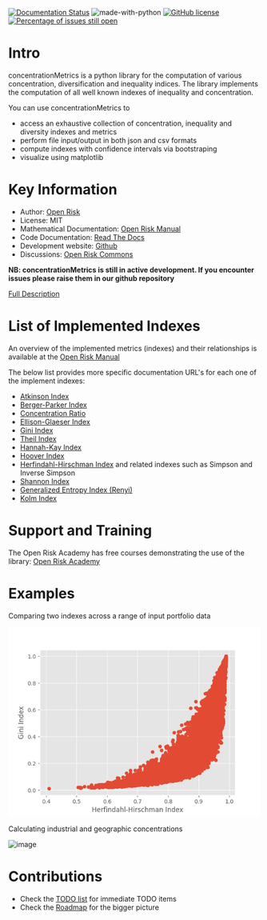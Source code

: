 [![Documentation Status](https://readthedocs.org/projects/concentrationmetrics/badge/?version=latest)](https://concentrationMetrics.readthedocs.io/en/latest/?badge=latest)
![made-with-python](https://img.shields.io/badge/Made%20with-Python-1f425f.svg)
[![GitHub license](https://img.shields.io/github/license/Naereen/StrapDown.js.svg)](https://github.com/Naereen/StrapDown.js/blob/master/LICENSE)
[![Percentage of issues still open](http://isitmaintained.com/badge/open/Naereen/badges.svg)](http://isitmaintained.com/project/Naereen/badges "Percentage of issues still open")


Intro
==========================
concentrationMetrics is a python library for the computation of various concentration, diversification and inequality indices. The library implements the computation of all well known indexes of inequality and concentration. 

You can use concentrationMetrics to

- access an exhaustive collection of concentration, inequality and diversity indexes and metrics
- perform file input/output in both json and csv formats
- compute indexes with confidence intervals via bootstraping
- visualize using matplotlib

Key Information
================

* Author: [Open Risk](<https://www.openriskmanagement.com>)
* License: MIT
* Mathematical Documentation: [Open Risk Manual](<https://www.openriskmanual.org/wiki/Category:Concentration_Index>)
* Code Documentation: [Read The Docs](https://concentrationmetrics.readthedocs.io/en/latest/index.html)
* Development website: [Github](https://github.com/open-risk/concentrationMetrics)
* Discussions: [Open Risk Commons](https://www.openriskcommons.org/c/open-source/concentrationmetrics/17)

**NB: concentrationMetrics is still in active development. If you encounter issues please raise them in our github repository**

[Full Description](DESCRIPTION.rst)

List of Implemented Indexes
===============================
An overview of the implemented metrics (indexes) and their relationships is available at the [Open Risk Manual](https://www.openriskmanual.org/wiki/Concentration_Index)

The below list provides more specific documentation URL's for each one of the implement indexes:

* [Atkinson Index](https://www.openriskmanual.org/wiki/Atkinson_Index)
* [Berger-Parker Index](https://www.openriskmanual.org/wiki/Berger-Parker_Index)
* [Concentration Ratio](https://www.openriskmanual.org/wiki/Concentration_Ratio)
* [Ellison-Glaeser Index](https://www.openriskmanual.org/wiki/Ellison-Glaeser_Index)
* [Gini Index](https://www.openriskmanual.org/wiki/Gini_Index)
* [Theil Index](https://www.openriskmanual.org/wiki/Theil_Index)
* [Hannah-Kay Index](https://www.openriskmanual.org/wiki/Hannah_Kay_Index)
* [Hoover Index](https://www.openriskmanual.org/wiki/Hoover_Index)
* [Herfindahl-Hirschman Index](https://www.openriskmanual.org/wiki/Herfindahl-Hirschman_Index) and related indexes such as Simpson and Inverse Simpson
* [Shannon Index](https://www.openriskmanual.org/wiki/Shannon_Index)
* [Generalized Entropy Index (Renyi)](https://www.openriskmanual.org/wiki/Generalized_Entropy_Index)
* [Kolm Index](https://www.openriskmanual.org/wiki/Kolm_Index)

Support and Training
=========================
The Open Risk Academy has free courses demonstrating the use of the library: [Open Risk Academy](https://www.openriskacademy.com)


Examples
========
Comparing two indexes across a range of input portfolio data 

![image](examples/hhi_vs_gini.png)

Calculating industrial and geographic concentrations

![image](examples/Portfolio_Map_View.png)


Contributions
=============
* Check the [TODO list](docs/source/todo.rst) for immediate TODO items
* Check the [Roadmap](docs/source/roadmap.rst) for the bigger picture
